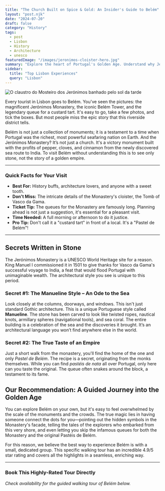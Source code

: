 ```yaml
---
title: "The Church Built on Spice & Gold: An Insider's Guide to Belém"
layout: "post.njk"
date: "2024-07-20"
draft: false
category: "History"
tags:
  - post
  - Lisbon
  - History
  - Architecture
  - unesco
featuredImage: "/images/jeronimos-cloister-hero.jpg"
summary: "Explore the heart of Portugal's Golden Age. Understand why Jerónimos Monastery was built with the profits of spices and how this riverside district tells a story of global discovery."
sidebar:
  title: "Top Lisbon Experiences"
  query: "Lisbon"
---
```

![O claustro do Mosteiro dos Jerónimos banhado pelo sol da tarde](/images/jeronimos-cloister-hero.jpg)

Every tourist in Lisbon goes to Belém. You've seen the pictures: the magnificent Jerónimos Monastery, the iconic Belém Tower, and the legendary queue for a custard tart. It's easy to go, take a few photos, and tick the boxes. But most people miss the epic story that this riverside district tells.

Belém is not just a collection of monuments; it is a testament to a time when Portugal was the richest, most powerful seafaring nation on Earth. And the Jerónimos Monastery? It’s not just a church. It's a victory monument built with the profits of pepper, cloves, and cinnamon from the newly discovered sea route to India. To visit Belém without understanding this is to see only stone, not the story of a golden empire.

---
### **Quick Facts for Your Visit**

*   **Best For:** History buffs, architecture lovers, and anyone with a sweet tooth.
*   **Don't Miss:** The intricate details of the Monastery's cloister, the Tomb of Vasco da Gama.
*   **Ticket Tip:** The queues for the Monastery are famously long. Planning ahead is not just a suggestion, it's essential for a pleasant visit.
*   **Time Needed:** A full morning or afternoon to do it justice.
*   **Pro Tip:** Don't call it a "custard tart" in front of a local. It's a "Pastel de Belém"!
---

## Secrets Written in Stone

The Jerónimos Monastery is a UNESCO World Heritage site for a reason. King Manuel I commissioned it in 1501 to give thanks for Vasco da Gama's successful voyage to India, a feat that would flood Portugal with unimaginable wealth. The architectural style you see is unique to this period.

### Secret #1: The Manueline Style – An Ode to the Sea

Look closely at the columns, doorways, and windows. This isn't just standard Gothic architecture. This is a unique Portuguese style called **Manueline**. The stone has been carved to look like twisted ropes, nautical knots, armillary spheres (navigational tools), and sea coral. The entire building is a celebration of the sea and the discoveries it brought. It’s an architectural language you won’t find anywhere else in the world.

### Secret #2: The True Taste of an Empire

Just a short walk from the monastery, you'll find the home of the one and only *Pastel de Belém*. The recipe is a secret, originating from the monks themselves. While you can find *pastéis de nata* all over Portugal, only here can you taste the original. The queue often snakes around the block, a testament to its fame.

## Our Recommendation: A Guided Journey into the Golden Age

You can explore Belém on your own, but it's easy to feel overwhelmed by the scale of the monuments and the crowds. The true magic lies in having someone connect the dots for you—pointing out the hidden symbols in the Monastery's facade, telling the tales of the explorers who embarked from this very shore, and even letting you skip the infamous queues for both the Monastery and the original Pastéis de Belém.

For this reason, we believe the best way to experience Belém is with a small, dedicated group. This specific walking tour has an incredible 4.9/5 star rating and covers all the highlights in a seamless, enriching way.

---
### **Book This Highly-Rated Tour Directly**
*Check availability for the guided walking tour of Belém below.*

<div data-gyg-href="https://widget.getyourguide.com/default/availability.frame" data-gyg-tour-id="915072" data-gyg-locale-code="en-US" data-gyg-currency="EUR" data-gyg-widget="availability" data-gyg-variant="horizontal" data-gyg-partner-id="PMW7G72"></div>